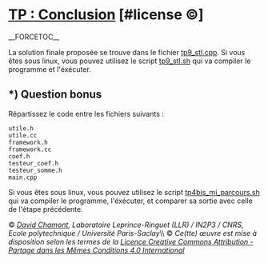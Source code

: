 # [TP : Conclusion](README.md) \[\#license ©\]

\_\_FORCETOC\_\_

La solution finale proposée se trouve dans le fichier [tp9\_stl.cpp](coefs-old/tp9_stl.cpp.md). Si vous êtes sous linux, vous pouvez utilisez le script [tp9\_stl.sh](coefs-old/tp9_stl.sh.md) qui va compiler le programme et l'éxécuter.

## \*) Question bonus

Répartissez le code entre les fichiers suivants :

    utile.h
    utile.cc
    framework.h
    framework.cc
    coef.h
    testeur_coef.h
    testeur_somme.h
    main.cpp

Si vous êtes sous linux, vous pouvez utilisez le script [tp4bis\_mi\_parcours.sh](http://llrforge.in2p3.fr/~chamont/svn/DebuterEnCpp/tp4bis_mi_parcours.sh) qui va compiler le programme, l'éxécuter, et comparer sa sortie avec celle de l'étape précédente.

© *[David Chamont](http://llr.in2p3.fr/spip.php?page=view_person&personID=121), Laboratoire Leprince-Ringuet (LLR) / IN2P3 / CNRS, Ecole polytechnique / Université Paris-Saclay*\\\\ © *Ce(tte) œuvre est mise à disposition selon les termes de la [Licence Creative Commons Attribution - Partage dans les Mêmes Conditions 4.0 International](http://creativecommons.org/licenses/by-sa/4.0/)*
